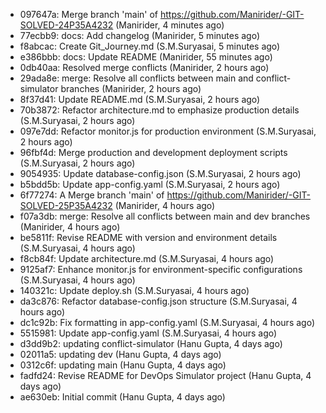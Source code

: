 - 097647a: Merge branch 'main' of https://github.com/Manirider/-GIT-SOLVED-24P35A4232 (Manirider, 4 minutes ago)
- 77ecbb9: docs: Add changelog (Manirider, 5 minutes ago)
- f8abcac: Create Git_Journey.md (S.M.Suryasai, 5 minutes ago)
- e386bbb: docs: Update README (Manirider, 55 minutes ago)
- 0db40aa: Resolved merge conflicts (Manirider, 2 hours ago)
- 29ada8e: merge: Resolve all conflicts between main and conflict-simulator branches (Manirider, 2 hours ago)
- 8f37d41: Update README.md (S.M.Suryasai, 2 hours ago)
- 70b3872: Refactor architecture.md to emphasize production details (S.M.Suryasai, 2 hours ago)
- 097e7dd: Refactor monitor.js for production environment (S.M.Suryasai, 2 hours ago)
- 96fbf4d: Merge production and development deployment scripts (S.M.Suryasai, 2 hours ago)
- 9054935: Update database-config.json (S.M.Suryasai, 2 hours ago)
- b5bdd5b: Update app-config.yaml (S.M.Suryasai, 2 hours ago)
- 6f77274: A Merge branch 'main' of https://github.com/Manirider/-GIT-SOLVED-25P35A4232 (Manirider, 4 hours ago)
- f07a3db: merge: Resolve all conflicts between main and dev branches (Manirider, 4 hours ago)
- be5811f: Revise README with version and environment details (S.M.Suryasai, 4 hours ago)
- f8cb84f: Update architecture.md (S.M.Suryasai, 4 hours ago)
- 9125af7: Enhance monitor.js for environment-specific configurations (S.M.Suryasai, 4 hours ago)
- 140321c: Update deploy.sh (S.M.Suryasai, 4 hours ago)
- da3c876: Refactor database-config.json structure (S.M.Suryasai, 4 hours ago)
- dc1c92b: Fix formatting in app-config.yaml (S.M.Suryasai, 4 hours ago)
- 5515981: Update app-config.yaml (S.M.Suryasai, 4 hours ago)
- d3dd9b2: updating conflict-simulator (Hanu Gupta, 4 days ago)
- 02011a5: updating dev (Hanu Gupta, 4 days ago)
- 0312c6f: updating main (Hanu Gupta, 4 days ago)
- fadfd24: Revise README for DevOps Simulator project (Hanu Gupta, 4 days ago)
- ae630eb: Initial commit (Hanu Gupta, 4 days ago)